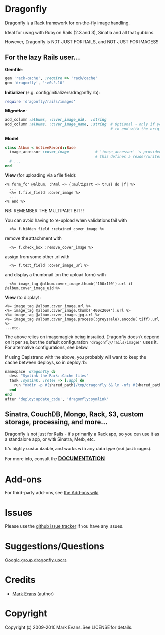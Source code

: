 Dragonfly
===========

Dragonfly is a <a href="http://rack.rubyforge.org">Rack</a> framework for on-the-fly image handling.

Ideal for using with Ruby on Rails (2.3 and 3), Sinatra and all that gubbins.

However, Dragonfly is NOT JUST FOR RAILS, and NOT JUST FOR IMAGES!!

For the lazy Rails user...
--------------------------
**Gemfile**:

```ruby
gem 'rack-cache', :require => 'rack/cache'
gem 'dragonfly', '~>0.9.10'
```

**Initializer** (e.g. config/initializers/dragonfly.rb):

```ruby
require 'dragonfly/rails/images'
```

**Migration**:

```ruby
add_column :albums, :cover_image_uid,  :string
add_column :albums, :cover_image_name, :string  # Optional - only if you want urls
                                                # to end with the original filename
```

**Model**:

```ruby
class Album < ActiveRecord::Base
  image_accessor :cover_image            # 'image_accessor' is provided by Dragonfly
                                         # this defines a reader/writer for cover_image
  # ...
end
```

**View** (for uploading via a file field):

```erb
<% form_for @album, :html => {:multipart => true} do |f| %>
  ...
  <%= f.file_field :cover_image %>
  ...
<% end %>
```

NB: REMEMBER THE MULTIPART BIT!!!

You can avoid having to re-upload when validations fail with

```erb
  <%= f.hidden_field :retained_cover_image %>
```

remove the attachment with

```erb
  <%= f.check_box :remove_cover_image %>
```

assign from some other url with

```erb
  <%= f.text_field :cover_image_url %>
```

and display a thumbnail (on the upload form) with

```erb
  <%= image_tag @album.cover_image.thumb('100x100').url if @album.cover_image_uid %>
```

**View** (to display):

```erb
<%= image_tag @album.cover_image.url %>
<%= image_tag @album.cover_image.thumb('400x200#').url %>
<%= image_tag @album.cover_image.jpg.url %>
<%= image_tag @album.cover_image.process(:greyscale).encode(:tiff).url %>
...etc.
```

The above relies on imagemagick being installed. Dragonfly doesn't depend on it per se, but the default configuration `'dragonfly/rails/images'`
uses it. For alternative configurations, see below.

If using Capistrano with the above, you probably will want to keep the cache between deploys, so in deploy.rb:

```ruby
namespace :dragonfly do
  desc "Symlink the Rack::Cache files"
  task :symlink, :roles => [:app] do
    run "mkdir -p #{shared_path}/tmp/dragonfly && ln -nfs #{shared_path}/tmp/dragonfly #{release_path}/tmp/dragonfly"
  end
end
after 'deploy:update_code', 'dragonfly:symlink'
```

Sinatra, CouchDB, Mongo, Rack, S3, custom storage, processing, and more...
--------------------------------------------------------------------------
Dragonfly is not just for Rails - it's primarily a Rack app, so you can use it as a standalone app, or with Sinatra, Merb, etc.

It's highly customizable, and works with any data type (not just images).

For more info, consult the <a href="http://markevans.github.com/dragonfly"><big><strong>DOCUMENTATION</strong></big></a>

Add-ons
=======
For third-party add-ons, see [the Add-ons wiki](http://github.com/markevans/dragonfly/wiki/Dragonfly-add-ons)

Issues
======
Please use the <a href="http://github.com/markevans/dragonfly/issues">github issue tracker</a> if you have any issues.

Suggestions/Questions
=====================
<a href="http://groups.google.com/group/dragonfly-users">Google group dragonfly-users</a>

Credits
=======
- [Mark Evans](http://github.com/markevans) (author)

Copyright
========
Copyright (c) 2009-2010 Mark Evans. See LICENSE for details.
